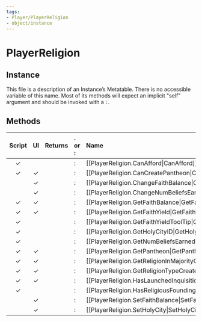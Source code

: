 ```yaml
---
tags:
- Player/PlayerReligion
- object/instance
---
```

# PlayerReligion
## Instance
This file is a description of an Instance’s Metatable. There is no accessible variable of this name. Most of its methods will expect an implicit "self" argument and should be invoked with a `:`.

## Methods
| Script | UI  | Returns | . or : | Name | Arguments |
|:------:|:---:| -------:|:---- |:---- |:--------- |
|✓| ||:|[[PlayerReligion.CanAfford\|CanAfford]]||
|✓|✓||:|[[PlayerReligion.CanCreatePantheon\|CanCreatePantheon]]||
| |✓||:|[[PlayerReligion.ChangeFaithBalance\|ChangeFaithBalance]]||
| |✓||:|[[PlayerReligion.ChangeNumBeliefsEarned\|ChangeNumBeliefsEarned]]||
|✓|✓||:|[[PlayerReligion.GetFaithBalance\|GetFaithBalance]]||
|✓|✓||:|[[PlayerReligion.GetFaithYield\|GetFaithYield]]||
|✓| ||:|[[PlayerReligion.GetFaithYieldToolTip\|GetFaithYieldToolTip]]||
|✓| ||:|[[PlayerReligion.GetHolyCityID\|GetHolyCityID]]||
|✓| ||:|[[PlayerReligion.GetNumBeliefsEarned\|GetNumBeliefsEarned]]||
|✓|✓||:|[[PlayerReligion.GetPantheon\|GetPantheon]]||
|✓|✓||:|[[PlayerReligion.GetReligionInMajorityOfCities\|GetReligionInMajorityOfCities]]||
|✓|✓||:|[[PlayerReligion.GetReligionTypeCreated\|GetReligionTypeCreated]]||
|✓|✓||:|[[PlayerReligion.HasLaunchedInquisition\|HasLaunchedInquisition]]||
|✓| ||:|[[PlayerReligion.HasReligiousFoundingUnit\|HasReligiousFoundingUnit]]||
| |✓||:|[[PlayerReligion.SetFaithBalance\|SetFaithBalance]]||
| |✓||:|[[PlayerReligion.SetHolyCity\|SetHolyCity]]||
